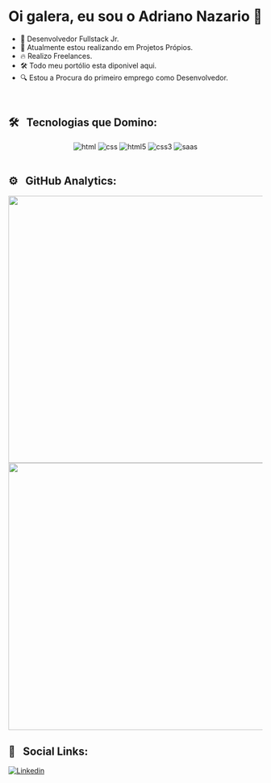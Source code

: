 ### <h1>Oi galera, eu sou o Adriano Nazario 👋</h1> 


- 🔭 Desenvolvedor Fullstack Jr.
- 🌱 Atualmente estou realizando em Projetos Própios.
- 🔥 Realizo Freelances.
- 🛠 Todo meu portólio esta diponivel aqui.
- 🔍 Estou a Procura do primeiro emprego como Desenvolvedor.

<br>

## 🛠 &nbsp; Tecnologias que Domino:
<div style:"display: inline-block;"
<img align="center" alt="windows" src="https://img.shields.io/badge/Windows-0078D6?style=for-the-badge&logo=windows&logoColor=white">
<img align="center" alt="html" src="https://img.shields.io/badge/HTML-239120?style=for-the-badge&logo=html5&logoColor=white">
<img align="center" alt="css" src="https://img.shields.io/badge/CSS-239120?&style=for-the-badge&logo=css3&logoColor=white">
<img align="center" alt="html5" src="https://img.shields.io/badge/HTML5-E34F26?style=for-the-badge&logo=html5&logoColor=white">
<img align="center" alt="css3" src="https://img.shields.io/badge/CSS3-1572B6?style=for-the-badge&logo=css3&logoColor=white">
<img align="center" alt="saas" src="https://img.shields.io/badge/Sass-CC6699?style=for-the-badge&logo=sass&logoColor=white">
</div>
<br>

## ⚙ &nbsp; GitHub Analytics:

<img width="530em" src="https://github-readme-stats.vercel.app/api?username=adrianonazario&show_icons=true&theme=radical">

<img width="530em" src="https://github-readme-stats.vercel.app/api/top-langs/?username=adrianonazario&theme=radical">
<br>

## 📩 &nbsp; Social Links:

[![Linkedin](https://img.shields.io/badge/LinkedIn-0077B5?style=for-the-badge&logo=linkedin&logoColor=white)](https://www.linkedin.com/in/adriano-nazario-02584b1ba/)


